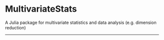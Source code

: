 # MultivariateStats

A Julia package for multivariate statistics and data analysis (e.g. dimension reduction)

-------


